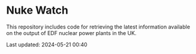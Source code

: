 # Nuke Watch

This repository includes code for retrieving the latest information available on the output of EDF nuclear power plants in the UK.

Last updated: 2024-05-21 00:40
